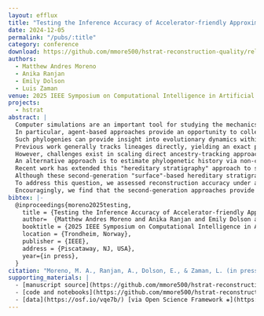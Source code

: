 ```yaml
---
layout: efflux
title: "Testing the Inference Accuracy of Accelerator-friendly Approximate Phylogeny Tracking"
date: 2024-12-05
permalink: "/pubs/:title"
category: conference
download: https://github.com/mmore500/hstrat-reconstruction-quality/releases/download/v1.0.0/hstrat-reconstruction-quality.pdf
authors:
  - Matthew Andres Moreno
  - Anika Ranjan
  - Emily Dolson
  - Luis Zaman
venue: 2025 IEEE Symposium on Computational Intelligence in Artificial Life and Cooperative Intelligent Systems
projects:
  - hstrat
abstract: |
  Computer simulations are an important tool for studying the mechanics of biological evolution.
  In particular, agent-based approaches provide an opportunity to collect high-quality records of ancestry relationships.
  Such phylogenies can provide insight into evolutionary dynamics within these simulations.
  Previous work generally tracks lineages directly, yielding an exact phylogenetic record of evolutionary history.
  However, challenges exist in scaling direct ancestry-tracking approaches to highly-distributed, many-processor evolution *in silico*.
  An alternative approach is to estimate phylogenetic history via non-coding annotations on digital genomes, akin to how bioinformaticians build phylogenies by assessing genetic similarities between organisms.
  Recent work has extended this "hereditary stratigraphy" approach to support powerful hardware accelerator platforms, such as the Cerebras Wafer-Scale Engine.
  Although these second-generation "surface"-based hereditary stratigraphy algorithms have demonstrated order-of-magnitude speedups over first-generation "column"-based algorithms, it remains unknown how they impact the accuracy of reconstructed phylogenies.
  To address this question, we assessed reconstruction accuracy under alternative configurations across a matrix of evolutionary conditions varying in selection pressure, spatial structure, and ecological dynamics.
  Encouragingly, we find that the second-generation approaches provide higher reconstruction quality across most surveyed conditions.
bibtex: |-
  @inproceedings{moreno2025testing,
    title = {Testing the Inference Accuracy of Accelerator-friendly Approximate Phylogeny Tracking},
    author=  {Matthew Andres Moreno and Anika Ranjan and Emily Dolson and Luis Zaman},
    booktitle = {2025 IEEE Symposium on Computational Intelligence in Artificial Life and Cooperative Intelligent Systems},
    location = {Trondheim, Norway},
    publisher = {IEEE},
    address = {Piscataway, NJ, USA},
    year={in press},
  }
citation: "Moreno, M. A., Ranjan, A., Dolson, E., & Zaman, L. (in press). In The 2025 IEEE Symposium on Computational Intelligence in Artificial Life and Cooperative Intelligent Systems. IEEE."
supporting_materials: |
  - [manuscript source](https://github.com/mmore500/hstrat-reconstruction-quality/) [via GitHub <i class="icon-github-1"></i>](https://github.com/)
  - [code and notebooks](https://github.com/mmore500/hstrat-reconstruction-quality/) [via GitHub <i class="icon-github-1"></i>](https://github.com/)
  - [data](https://osf.io/vqe7b/) [via Open Science Framework ❋](https://osf.io)
---
```

